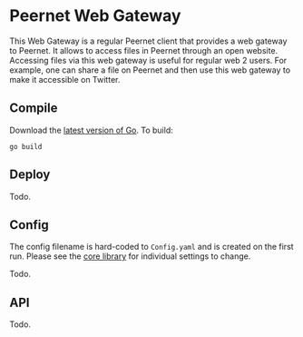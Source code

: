 # Peernet Web Gateway

This Web Gateway is a regular Peernet client that provides a web gateway to Peernet. It allows to access files in Peernet through an open website. Accessing files via this web gateway is useful for regular web 2 users. For example, one can share a file on Peernet and then use this web gateway to make it accessible on Twitter.

## Compile

Download the [latest version of Go](https://golang.org/dl/). To build:

```
go build
```

## Deploy

Todo.

## Config

The config filename is hard-coded to `Config.yaml` and is created on the first run. Please see the [core library](https://github.com/PeernetOfficial/core#configuration) for individual settings to change.

Todo.

## API

Todo.

